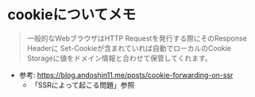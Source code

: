 # cookieについてメモ

> 一般的なWebブラウザはHTTP Requestを発行する際にそのResponse Headerに Set-Cookieが含まれていれば自動でローカルのCookie Storageに値をドメイン情報と合わせて保管してくれます。

- 参考: https://blog.andoshin11.me/posts/cookie-forwarding-on-ssr
  - 「SSRによって起こる問題」参照
